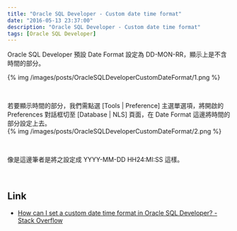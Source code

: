 ```yaml
---
title: "Oracle SQL Developer - Custom date time format"
date: "2016-05-13 23:37:00"
description: "Oracle SQL Developer - Custom date time format"
tags: [Oracle SQL Developer]
---
```



Oracle SQL Developer 預設 Date Format 設定為 DD-MON-RR，顯示上是不含時間的部分。  
<!-- More -->

{% img /images/posts/OracleSQLDeveloperCustomDateFormat/1.png %}

<br/>


若要顯示時間的部分，我們需點選 [Tools | Preference] 主選單選項，將開啟的 Preferences 對話框切至 [Database | NLS] 頁面，在 Date Format 這邊將時間的部分設定上去。  
{% img /images/posts/OracleSQLDeveloperCustomDateFormat/2.png %}

<br/>


像是這邊筆者是將之設定成 YYYY-MM-DD HH24:MI:SS 這樣。  

<br/>

Link
----
* [How can I set a custom date time format in Oracle SQL Developer? - Stack Overflow](http://stackoverflow.com/questions/8134493/how-can-i-set-a-custom-date-time-format-in-oracle-sql-developer)
